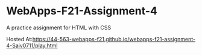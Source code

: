 # WebApps-F21-Assignment-4
A practice assignment for HTML with CSS

Hosted At:https://44-563-webapps-f21.github.io/webapps-f21-assignment-4-Saiv0711/play.html